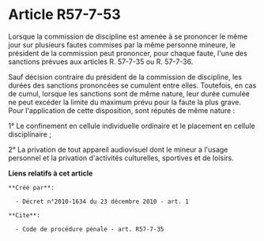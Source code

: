 # Article R57-7-53

Lorsque la commission de discipline est amenée à se prononcer le même jour sur plusieurs fautes commises par la même personne
mineure, le président de la commission peut prononcer, pour chaque faute, l'une des sanctions prévues aux articles R. 57-7-35
ou R. 57-7-36. 

Sauf décision contraire du président de la commission de discipline, les durées des sanctions prononcées se cumulent entre
elles. Toutefois, en cas de cumul, lorsque les sanctions sont de même nature, leur durée cumulée ne peut excéder la limite du
maximum prévu pour la faute la plus grave. Pour l'application de cette disposition, sont réputés de même nature : 

1° Le confinement en cellule individuelle ordinaire et le placement en cellule disciplinaire ; 

2° La privation de tout appareil audiovisuel dont le mineur a l'usage personnel et la privation d'activités culturelles,
sportives et de loisirs.

**Liens relatifs à cet article**

	**Créé par**:

	  - Décret n°2010-1634 du 23 décembre 2010 - art. 1

	**Cite**:

	  - Code de procédure pénale - art. R57-7-35
